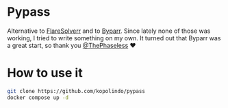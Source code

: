 # Pypass
Alternative to [FlareSolverr](https://github.com/FlareSolverr/FlareSolverr) and to [Byparr](https://github.com/ThePhaseless/Byparr).
Since lately none of those was working, I tried to write something on my own.
It turned out that Byparr was a great start, so thank you [@ThePhaseless](https://github.com/ThePhaseless) :heart:

# How to use it

```bash
git clone https://github.com/kopolindo/pypass
docker compose up -d
```